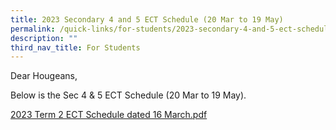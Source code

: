 ```yaml
---
title: 2023 Secondary 4 and 5 ECT Schedule (20 Mar to 19 May)
permalink: /quick-links/for-students/2023-secondary-4-and-5-ect-schedule-20-mar-to-19-may/
description: ""
third_nav_title: For Students
---
```

Dear Hougeans,  
  
Below is the Sec 4 & 5 ECT Schedule (20 Mar to 19 May).

[2023 Term 2 ECT Schedule dated 16 March.pdf](/files/2023%20Term%202%20ECT%20Schedule%20dated%2016%20March.pdf)